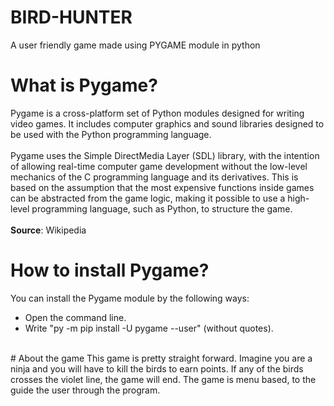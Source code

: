 # BIRD-HUNTER
A user friendly game made using PYGAME module in python
<br>
# What is Pygame?
Pygame is a cross-platform set of Python modules designed for writing video games. It includes computer graphics and sound libraries designed to be used with the Python programming language.<br>
<br>
Pygame uses the Simple DirectMedia Layer (SDL) library, with the intention of allowing real-time computer game development without the low-level mechanics of the C programming language and its derivatives. This is based on the assumption that the most expensive functions inside games can be abstracted from the game logic, making it possible to use a high-level programming language, such as Python, to structure the game.<br><br>
**Source**: Wikipedia
<br>
# How to install Pygame?
You can install the Pygame module by the following ways:
* Open the command line.
* Write "py -m pip install -U pygame --user" (without quotes).
<br>
# About the game
This game is pretty straight forward. Imagine you are a ninja and you will have to kill the birds to earn points. If any of the birds crosses the violet line, the game will end.
The game is menu based, to the guide the user through the program.<br>

